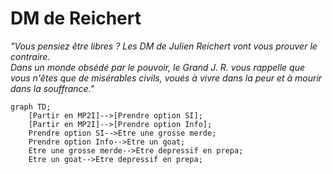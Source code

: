 # DM de Reichert

*"Vous pensiez être libres ? Les DM de Julien Reichert vont vous prouver le contraire.  
Dans un monde obsédé par le pouvoir, le Grand J. R. vous rappelle que vous n'êtes que de misérables civils, voués à vivre dans la peur et à mourir dans la souffrance."*

```mermaid
graph TD;
    [Partir en MP2I]-->[Prendre option SI];
    [Partir en MP2I]-->[Prendre option Info];
    Prendre option SI-->Etre une grosse merde;
    Prendre option Info-->Etre un goat;
    Etre une grosse merde-->Etre depressif en prepa;
    Etre un goat-->Etre depressif en prepa;
```

